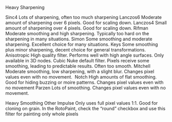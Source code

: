 Heavy Sharpening
  
Sinc4
Lots of sharpening, often too much sharpening
Lanczos6
Moderate amount of sharpening over 6 pixels. Good for scaling down.
Lanczos4
Small amount of sharpening over 4 pixels. Good for scaling down.
Rifman
Moderate smoothing and high sharpening. Typically too hard on the sharpening in many situations.
Simon
Some smoothing and moderate sharpening.  Excellent choice for many situations.
Keys
Some smoothing plus minor sharpening, decent choice for general transformations.
Anisotropic
High quality filter. Performs well with high angle surfaces. Only available in 3D nodes.
Cubic
​Nuke default filter. Pixels receive some smoothing, leading to predictable results. Often too smooth.
Mitchell
Moderate smoothing, low sharpening, with a slight blur. Changes pixel values even with no movement. ​
Notch
High amounts of flat smoothing. Good for hiding buzzing or moire patterns. Changes pixel values even with no movement
Parzen
Lots of smoothing. Changes pixel values even with no movement.

​Heavy Smoothing
​Other
Impulse
Only uses full pixel values 1:1. Good for cloning on grain. In the RotoPaint, check the “round” checkbox and use this filter for painting only whole pixels